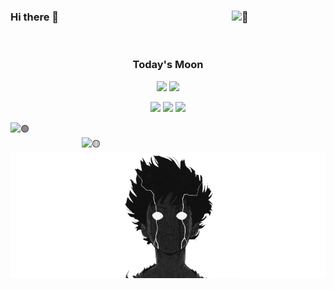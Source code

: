 ### Hi there 👋 [<img width="150" align="right" alt="👧" src="https://count.getloli.com/get/@:MatheusMunizera?theme=rule34">](#)

<br>

<div align="center">
  
### Today's Moon

[![](https://moon-svg.minung.dev/moon.svg)](#)
[![](https://moon-svg.minung.dev/moon.svg?theme=ray)](#)

[![](https://img.shields.io/badge/📄resume-gray?&style=for-the-badge)](https://matheusmuniz.me)
[![](https://img.shields.io/badge/linkedin-%230077B5.svg?&style=for-the-badge&logo=linkedin&logoColor=white)](https://www.linkedin.com/in/matheus-muniz-dantas/)
[![](https://img.shields.io/badge/Gmail-D14836?style=for-the-badge&logo=gmail&logoColor=white)](mailto:matheus.munizera@gmail.com)

</div>

[<img align="left" width="390" alt="🟢" src="https://gist.githubusercontent.com/MatheusMunizera/183afac601433d8a0abbaba8eb72e4f7/raw/general.svg">](#)
[<img align="right" width="390" alt="🟡" src="https://gist.githubusercontent.com/MatheusMunizera/183afac601433d8a0abbaba8eb72e4f7/raw/medias.svg">](#)

[<img align="right" alt="🔴" src="./mob.png">](#)
